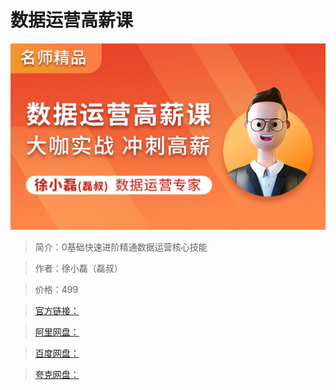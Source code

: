 # 数据运营高薪课

![img](../../assets/Cgp9HWKGCKOARNLqAAGmKl2oLFs819.jpg)

> 简介：0基础快速进阶精通数据运营核心技能

> 作者：徐小磊（磊叔）

> 价格：499

> [官方链接：]()

> [阿里网盘：]()

> [百度网盘：]()

> [夸克网盘：]()
